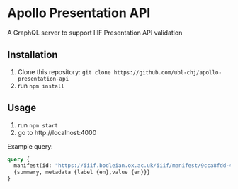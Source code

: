 # Apollo Presentation API

A GraphQL server to support IIIF Presentation API validation

## Installation

1. Clone this repository: `git clone https://github.com/ubl-chj/apollo-presentation-api`
2. run `npm install`

## Usage

1. run `npm start`
2. go to http://localhost:4000

Example query:

```graphql
query {
  manifest(id: "https://iiif.bodleian.ox.ac.uk/iiif/manifest/9cca8fdd-4a61-4429-8ac1-f648764b4d6d.json")
  {summary, metadata {label {en},value {en}}}
}
```
